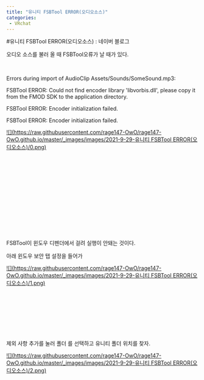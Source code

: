 ```yaml
---
title: "유니티 FSBTool ERROR(오디오소스)"
categories:
 - VRchat
---
```

#유니티 FSBTool ERROR(오디오소스) : 네이버 블로그








오디오 소스를 불러 올 때 FSBTool오류가 날 때가 있다.

​

Errors during import of AudioClip Assets/Sounds/SomeSound.mp3:

FSBTool ERROR: Could not find encoder library 'libvorbis.dll', please copy it from the FMOD SDK to the application directory.

FSBTool ERROR: Encoder initialization failed.

FSBTool ERROR: Encoder initialization failed.





 



[![](https://raw.githubusercontent.com/rage147-OwO/rage147-OwO.github.io/master/_images/images/2021-9-29-유니티 FSBTool ERROR(오디오소스)/0.png)](#)








​

​

​

​

​

​

​

FSBTool이 윈도우 디펜더에서 걸려 실행이 안돼는 것이다.

아래 윈도우 보안 탭 설정을 들어가





 



[![](https://raw.githubusercontent.com/rage147-OwO/rage147-OwO.github.io/master/_images/images/2021-9-29-유니티 FSBTool ERROR(오디오소스)/1.png)](#)








​

​

​

​

제외 사항 추가를 눌러 폴더 를 선택하고 유니티 폴더 위치를 찾자.





 



[![](https://raw.githubusercontent.com/rage147-OwO/rage147-OwO.github.io/master/_images/images/2021-9-29-유니티 FSBTool ERROR(오디오소스)/2.png)](#)








​





 

